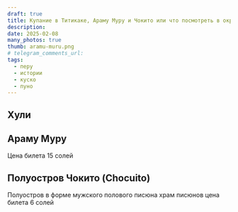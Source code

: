 ```yaml
---
draft: true
title: Купание в Титикаке, Араму Муру и Чокито или что посмотреть в окрестностях Пуно
description: 
date: 2025-02-08
many_photos: true
thumb: aramu-muru.png
# telegram_comments_url: 
tags:
  - перу
  - истории
  - куско
  - пуно
---
```


## Хули

## Араму Муру

Цена билета 15 солей

## Полуостров Чокито (Chocuito)


Полуостров в форме мужского полового писюна
храм писюнов цена билета 6 солей